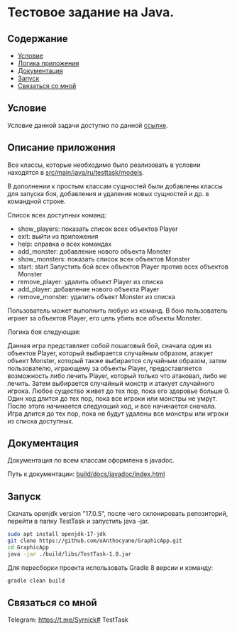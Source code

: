 # Тестовое задание на Java.

## Содержание

- [Условие](#Условие)
- [Логика приложения](#логика-приложения)
- [Документация](#Документация)
- [Запуск](#Запуск)
- [Связаться со мной]()



## Условие 
Условие данной задачи доступно по данной [ссылке](https://docs.google.com/document/d/1lfpe1JDCuGMQ3cFyn5oNk2PqRO94z6IqCq6yoTaUsYo/edit).

## Описание приложения

Все классы, которые необходимо было реализовать в условии находятся в [src/main/java/ru/testtask/models](./src/main/java/ru/testtask/models).

В дополнении к простым классам сущностей были добавлены классы для запуска боя, добавления и удаления новых сущностей и др. в командной строке.

Список всех доступных команд:

- show_players: показать список всех объектов Player
- exit: выйти из приложения
- help: справка о всех командах
- add_monster: добавление нового объекта Monster
- show_monsters: показать список всех объектов Monster
- start: start Запустить бой всех объектов Player против всех объектов Monster
- remove_player: удалить объект Player из списка
- add_player: добавление нового объекта Player
- remove_monster: удалить объект Monster из списка

Пользователь может выполнить любую из команд. В бою пользователь играет за объектов Player, его цель убить все объекты Monster.

Логика боя следующая:

Данная игра представляет собой пошаговый бой, сначала один из объектов
Player, который выбирается случайным образом, атакует объект Monster,
который также выбирается случайным образом, затем пользователю,
играющему за объекты Player, предоставляется возможность либо лечить
Player, который только что атаковал, либо не лечить.
Затем выбирается случайный монстр и атакует случайного игрока.
Любое существо живет до тех пор, пока его здоровье больше 0.
Один ход длится до тех пор, пока все игроки или монстры не умрут.
После этого начинается следующий ход, и все начинается сначала.
Игра длится до тех пор, пока не будут удалены все монстры или игроки из списка доступных.


## Документация
Документация по всем классам оформлена в javadoc. 

Путь к документации: [build/docs/javadoc/index.html](./build/docs/javadoc/index.html)

## Запуск

Скачать openjdk version "17.0.5", после чего склонировать репозиторий, перейти в папку TestTask и запустить java -jar.
```bash
sudo apt install openjdk-17-jdk 
git clone https://github.com/oAnthocyane/GraphicApp.git
cd GraphicApp
java -jar ./build/libs/TestTask-1.0.jar
```

Для пересборки проекта использовать Gradle 8 версии и команду:
```bash
gradle clean build
```

## Связаться со мной

Telegram: https://t.me/Syrnick# TestTask
